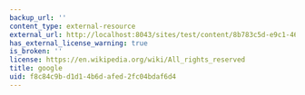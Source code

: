 ```yaml
---
backup_url: ''
content_type: external-resource
external_url: http://localhost:8043/sites/test/content/8b783c5d-e9c1-46d1-8313-336fa22de903/?ocw_resource_link_uuid=8b783c5d-e9c1-46d1-8313-336fa22de903&ocw_resource_link_suffix=
has_external_license_warning: true
is_broken: ''
license: https://en.wikipedia.org/wiki/All_rights_reserved
title: google
uid: f8c84c9b-d1d1-4b6d-afed-2fc04bdaf6d4
---
```

